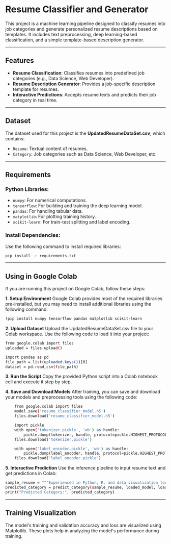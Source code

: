 # Resume Classifier and Generator

This project is a machine learning pipeline designed to classify resumes into job categories and generate personalized resume descriptions based on templates. It includes text preprocessing, deep learning-based classification, and a simple template-based description generator.

---

## **Features**

- **Resume Classification**: Classifies resumes into predefined job categories (e.g., Data Science, Web Developer).
- **Resume Description Generator**: Provides a job-specific description template for resumes.
- **Interactive Predictions**: Accepts resume texts and predicts their job category in real time.

---

## **Dataset**

The dataset used for this project is the **UpdatedResumeDataSet.csv**, which contains:
- `Resume`: Textual content of resumes.
- `Category`: Job categories such as Data Science, Web Developer, etc.

---

## **Requirements**

### Python Libraries:
- `numpy`: For numerical computations.
- `tensorflow`: For building and training the deep learning model.
- `pandas`: For handling tabular data.
- `matplotlib`: For plotting training history.
- `scikit-learn`: For train-test splitting and label encoding.

### Install Dependencies:
Use the following command to install required libraries:
```bash
pip install -r requirements.txt
```
---

## **Using in Google Colab**
If you are running this project on Google Colab, follow these steps:

**1. Setup Environment**
Google Colab provides most of the required libraries pre-installed, but you may need to install additional libraries using the following command:
```bash
!pip install numpy tensorflow pandas matplotlib scikit-learn
```
**2. Upload Dataset**
Upload the UpdatedResumeDataSet.csv file to your Colab workspace. Use the following code to load it into your project:
```bash
from google.colab import files
uploaded = files.upload()

import pandas as pd
file_path = list(uploaded.keys())[0]
dataset = pd.read_csv(file_path)
```
**3. Run the Script**
Copy the provided Python script into a Colab notebook cell and execute it step by step.

**4. Save and Download Models**
After training, you can save and download your models and preprocessing tools using the following code:
```bash
    from google.colab import files
    model.save('resume_classifier_model.h5')
    files.download('resume_classifier_model.h5')

    import pickle
    with open('tokenizer.pickle', 'wb') as handle:
        pickle.dump(tokenizer, handle, protocol=pickle.HIGHEST_PROTOCOL)
    files.download('tokenizer.pickle')

    with open('label_encoder.pickle', 'wb') as handle:
        pickle.dump(label_encoder, handle, protocol=pickle.HIGHEST_PROTOCOL)
    files.download('label_encoder.pickle')
```
**5. Interactive Prediction**
Use the inference pipeline to input resume text and get predictions in Colab:
```bash
sample_resume = """Experienced in Python, R, and data visualization tools. Skilled in machine learning and analytics."""
predicted_category = predict_category(sample_resume, loaded_model, loaded_tokenizer, loaded_label_encoder, max_length)
print("Predicted Category:", predicted_category)
```
---

## **Training Visualization**
The model's training and validation accuracy and loss are visualized using Matplotlib. These plots help in analyzing the model's performance during training.
